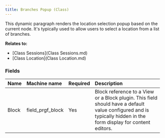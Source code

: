 ```yaml
---
title: Branches Popup (Class)
---
```


This dynamic paragraph renders the location selection popup based on the current node. It's typically used to allow users to select a location from a list of branches.

**Relates to:**

*   [Class Sessions](Class Sessions.md)
*   [Class Location](Class Location.md)

### Fields

| Name  | Machine name       | Required | Description                                                                                                                                                     |
| :---- | :----------------- | :------- | :-------------------------------------------------------------------------------------------------------------------------------------------------------------- |
| Block | field\_prgf\_block | Yes      | Block reference to a View or a Block plugin. This field should have a default value configured and is typically hidden in the form display for content editors. |
